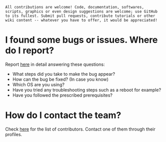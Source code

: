 ```
All contributions are welcome! Code, documentation, softwares, scripts, graphics or even design suggestions are welcome; use GitHub to its fullest. Submit pull requests, contribute tutorials or other wiki content -- whatever you have to offer, it would be appreciated!
```

# I found some bugs or issues. Where do I report?

Report [here](https://github.com/Nuthi-Sriram/Intel-8086-Assembly-language-program/issues) in detail answering these questions:

* What steps did you take to make the bug appear?
* How can the bug be fixed? (In case you know)
* Which OS are you using?
* Have you tried any troubleshooting steps such as a reboot for example?
* Have you followed the prescribed prerequisites?

# How do I contact the team?

Check [here](https://github.com/Nuthi-Sriram/Intel-8086-Assembly-language-program/graphs/contributors) for the list of contributors. Contact one of them through their profiles.